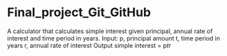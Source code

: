 # Final_project_Git_GitHub
A calculator that calculates simple interest given principal, annual rate of interest and time period in years.
Input:
       p, principal amount
       t, time period in years
       r, annual rate of interest
Output
       simple interest = p*t*r
